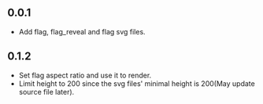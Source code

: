 ## 0.0.1

* Add flag, flag_reveal and flag svg files.
  
## 0.1.2

* Set flag aspect ratio and use it to render.
* Limit height to 200 since the svg files' minimal height is 200(May update source file later).
